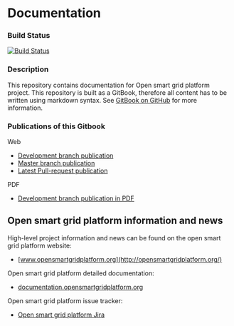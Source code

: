 # Documentation

### Build Status

[![Build Status](http://ci.opensmartgridplatform.org/job/OSGP_Documentation_development/badge/icon?style=plastic)](http://ci.opensmartgridplatform.org/job/OSGP_Documentation_development)

### Description

This repository contains documentation for Open smart grid platform project. This repository is built as a GitBook, therefore all content has to be written using markdown syntax. See [GitBook on GitHub](https://github.com/GitbookIO/gitbook) for more information.

### Publications of this Gitbook

Web
* [Development branch publication](http://documentation.opensmartgridplatform.org)
* [Master branch publication](http://documentation.opensmartgridplatform.org/documentation-master)
* [Latest Pull-request publication](http://documentation.opensmartgridplatform.org/documentation-pr)

PDF
* [Development branch publication in PDF](http://documentation.opensmartgridplatform.org/documentation-pdf)


## Open smart grid platform information and news

High-level project information and news can be found on the open smart grid platform website: 
* [www.opensmartgridplatform.org](http://opensmartgridplatform.org/)

Open smart grid platform detailed documentation:
* [documentation.opensmartgridplatform.org](http://documentation.opensmartgridplatform.org/)

Open smart grid platform issue tracker:
* [Open smart grid platform Jira](https://smartsocietyservices.atlassian.net/projects/OC/issues/)